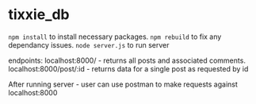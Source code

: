 # tixxie_db

```npm install``` to install necessary packages.
```npm rebuild``` to fix any dependancy issues.
```node server.js``` to run server

endpoints:
localhost:8000/ - returns all posts and associated comments.
localhost:8000/post/:id - returns data for a single post as requested by id

After running server - user can use postman to make requests against localhost:8000
